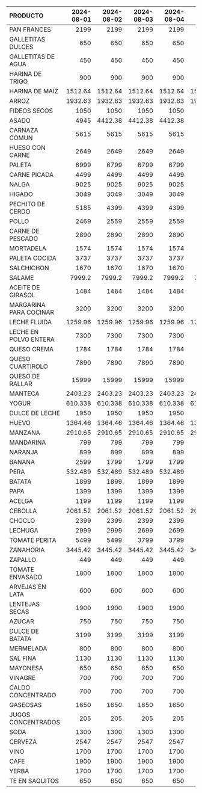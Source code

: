 | PRODUCTO               |   2024-08-01 |   2024-08-02 |   2024-08-03 |   2024-08-04 |   2024-08-05 |   2024-08-06 |
|:-----------------------|-------------:|-------------:|-------------:|-------------:|-------------:|-------------:|
| PAN FRANCES            |     2199     |     2199     |     2199     |     2199     |     2199     |     2199     |
| GALLETITAS DULCES      |      650     |      650     |      650     |      650     |      650     |      650     |
| GALLETITAS DE AGUA     |      450     |      450     |      450     |      450     |      450     |      450     |
| HARINA DE TRIGO        |      900     |      900     |      900     |      900     |      900     |      900     |
| HARINA DE MAIZ         |     1512.64  |     1512.64  |     1512.64  |     1512.64  |     1512.64  |     1512.64  |
| ARROZ                  |     1932.63  |     1932.63  |     1932.63  |     1932.63  |     1932.63  |     1932.63  |
| FIDEOS SECOS           |     1050     |     1050     |     1050     |     1050     |     1050     |     1050     |
| ASADO                  |     4945     |     4412.38  |     4412.38  |     4412.38  |     4945     |     4945     |
| CARNAZA COMUN          |     5615     |     5615     |     5615     |     5615     |     5615     |     5615     |
| HUESO CON CARNE        |     2649     |     2649     |     2649     |     2649     |     2649     |     2649     |
| PALETA                 |     6999     |     6799     |     6799     |     6799     |     6999     |     6999     |
| CARNE PICADA           |     4499     |     4499     |     4499     |     4499     |     4499     |     4499     |
| NALGA                  |     9025     |     9025     |     9025     |     9025     |     9025     |     9025     |
| HIGADO                 |     3049     |     3049     |     3049     |     3049     |     3049     |     3049     |
| PECHITO DE CERDO       |     5185     |     4399     |     4399     |     4399     |     5185     |     5185     |
| POLLO                  |     2469     |     2559     |     2559     |     2559     |     2559     |     2559     |
| CARNE DE PESCADO       |     2890     |     2890     |     2890     |     2890     |     2890     |     2890     |
| MORTADELA              |     1574     |     1574     |     1574     |     1574     |     1574     |     1731     |
| PALETA COCIDA          |     3737     |     3737     |     3737     |     3737     |     3737     |     4111     |
| SALCHICHON             |     1670     |     1670     |     1670     |     1670     |     1670     |     1837.49  |
| SALAME                 |     7999.2   |     7999.2   |     7999.2   |     7999.2   |     7999.2   |     8799.2   |
| ACEITE DE GIRASOL      |     1484     |     1484     |     1484     |     1484     |     1484     |     1484     |
| MARGARINA PARA COCINAR |     3200     |     3200     |     3200     |     3200     |     3200     |     3200     |
| LECHE FLUIDA           |     1259.96  |     1259.96  |     1259.96  |     1259.96  |     1259.96  |     1259.96  |
| LECHE EN POLVO ENTERA  |     7300     |     7300     |     7300     |     7300     |     7300     |     7300     |
| QUESO CREMA            |     1784     |     1784     |     1784     |     1784     |     1784     |     1784     |
| QUESO CUARTIROLO       |     7890     |     7890     |     7890     |     7890     |     7890     |     8999     |
| QUESO DE RALLAR        |    15999     |    15999     |    15999     |    15999     |    15999     |    15999     |
| MANTECA                |     2403.23  |     2403.23  |     2403.23  |     2403.23  |     2403.23  |     2403.23  |
| YOGUR                  |      610.338 |      610.338 |      610.338 |      610.338 |      610.338 |      610.338 |
| DULCE DE LECHE         |     1950     |     1950     |     1950     |     1950     |     1950     |     1950     |
| HUEVO                  |     1364.46  |     1364.46  |     1364.46  |     1364.46  |     1364.46  |     1364.46  |
| MANZANA                |     2910.65  |     2910.65  |     2910.65  |     2910.65  |     2910.65  |     2910.65  |
| MANDARINA              |      799     |      799     |      799     |      799     |      799     |      799     |
| NARANJA                |      899     |      899     |      899     |      899     |      899     |      899     |
| BANANA                 |     2599     |     1799     |     1799     |     1799     |     1999     |     1999     |
| PERA                   |      532.489 |      532.489 |      532.489 |      532.489 |      999     |      532.489 |
| BATATA                 |     1899     |     1899     |     1899     |     1899     |     1899     |     1899     |
| PAPA                   |     1399     |     1399     |     1399     |     1399     |     1399     |     1399     |
| ACELGA                 |     1199     |     1199     |     1199     |     1199     |     1199     |     1199     |
| CEBOLLA                |     2061.52  |     2061.52  |     2061.52  |     2061.52  |     2061.52  |     2061.52  |
| CHOCLO                 |     2399     |     2399     |     2399     |     2399     |     2399     |     2399     |
| LECHUGA                |     2999     |     2999     |     2699     |     2699     |     3499     |     3499     |
| TOMATE PERITA          |     5499     |     5499     |     3799     |     3799     |     4499     |     3499     |
| ZANAHORIA              |     3445.42  |     3445.42  |     3445.42  |     3445.42  |     3445.42  |     3445.42  |
| ZAPALLO                |      449     |      449     |      449     |      449     |      449     |      449     |
| TOMATE ENVASADO        |     1800     |     1800     |     1800     |     1800     |     1800     |     1800     |
| ARVEJAS EN LATA        |      600     |      600     |      600     |      600     |      600     |      600     |
| LENTEJAS SECAS         |     1900     |     1900     |     1900     |     1900     |     1900     |     1900     |
| AZUCAR                 |      750     |      750     |      750     |      750     |      750     |      750     |
| DULCE DE BATATA        |     3199     |     3199     |     3199     |     3199     |     3199     |     3199     |
| MERMELADA              |      800     |      800     |      800     |      800     |      800     |      800     |
| SAL FINA               |     1130     |     1130     |     1130     |     1130     |     1130     |     1130     |
| MAYONESA               |      650     |      650     |      650     |      650     |      650     |      650     |
| VINAGRE                |      700     |      700     |      700     |      700     |      700     |      700     |
| CALDO CONCENTRADO      |      700     |      700     |      700     |      700     |      700     |      700     |
| GASEOSAS               |     1650     |     1650     |     1650     |     1650     |     1650     |     1650     |
| JUGOS CONCENTRADOS     |      205     |      205     |      205     |      205     |      205     |      205     |
| SODA                   |     1300     |     1300     |     1300     |     1300     |     1300     |     1300     |
| CERVEZA                |     2547     |     2547     |     2547     |     2547     |     2547     |     2547     |
| VINO                   |     1700     |     1700     |     1700     |     1700     |     1700     |     1700     |
| CAFE                   |     1900     |     1900     |     1900     |     1900     |     1900     |     1900     |
| YERBA                  |     1700     |     1700     |     1700     |     1700     |     1700     |     1700     |
| TE EN SAQUITOS         |      650     |      650     |      650     |      650     |      650     |      650     |